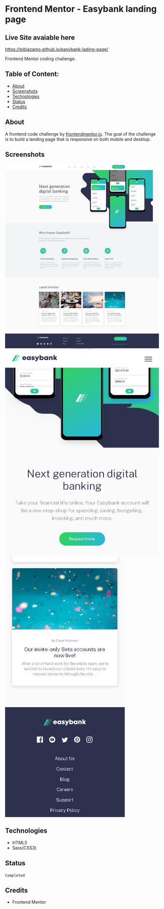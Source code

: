 # Frontend Mentor - Easybank landing page
## Live Site avaiable here
https://tobiazamo.github.io/easybank-lading-page/

Frontend Mentor coding challenge.

## Table of Content:

- [About](#about)
- [Screenshots](#screenshots)
- [Technologies](#technologies)
- [Status](#status)
- [Credits](#credits)

## About

A frontend code challenge by [frontendmentor.io](https://frontendmentor.io). The goal of the challenge is to build a landing page that is responsive on both mobile and desktop.

## Screenshots

![Desktop version](./images/easybank-desktop.jpeg)
![Tablet version](./images/easybank-tablet.png)
![Mobile version](./images/easybank-mobile.png)

## Technologies

- HTML5
- Sass(CSS3)

## Status

`Completed`

## Credits

- Frontend Mentor
